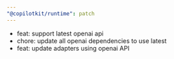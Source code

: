 ```yaml
---
"@copilotkit/runtime": patch
---
```


- feat: support latest openai api
- chore: update all openai dependencies to use latest
- feat: update adapters using openai API

